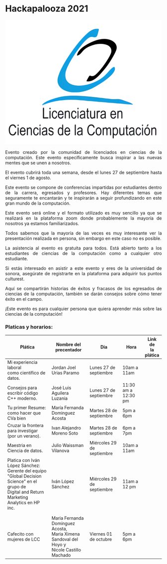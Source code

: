 # Hackapalooza 2021
<p align="center">
  <img src="https://github.com/MJVNOR/Hackapalooza-2021/blob/main/lcc.png?raw=true" alt="Sublime's custom image"/>
</p>
<p>
<div style="text-align: justify"> 
Evento creado por la comunidad de licenciados en ciencias de la computación. Este evento específicamente busca inspirar a las nuevas mentes que se unen a nosotros.
</div>
</p>
<p>
<div style="text-align: justify"> 
El evento cubrirá toda una semana, desde el lunes 27 de septiembre hasta el viernes 1 de agosto.
</div>
</p>
<p>
<div style="text-align: justify"> 
Este evento se compone de conferencias impartidas por estudiantes dentro de la carrera, egresados y profesores. Hay diferentes temas que seguramente te encantarán y te inspirarán a seguir profundizando en este gran mundo de la computación.
</div>
</p>
<p>
<div style="text-align: justify"> 
Este evento será online y el formato utilizado es muy sencillo ya que se realizará en la plataforma zoom donde probablemente la mayoría de nosotros ya estamos familiarizados.
</div>
</p>
<p>
<div style="text-align: justify"> 
Todos sabemos que la mayoría de las veces es muy interesante ver la presentación realizada en persona, sin embargo en este caso no es posible.
</div>
</p>
<p>
<div style="text-align: justify"> 
La asistencia al evento es gratuita para todos. Está abierto tanto a los estudiantes de ciencias de la computación como a cualquier otro estudiante.
</div>
</p>
<p>
<div style="text-align: justify"> 
Si estás interesado en asistir a este evento y eres de la universidad de sonora, asegúrate de registrarte en la plataforma para adquirir tus puntos culturest.
</div>
</p>
<p>
<div style="text-align: justify"> 
Aquí se compartirán historias de éxitos y fracasos de los egresados de ciencias de la computación, también se darán consejos sobre cómo tener éxito en el campo.
</div>
</p>
<p>
<div style="text-align: justify"> 
¡Este evento es para cualquier persona que quiera aprender más sobre las ciencias de la computación!
</div>
</p>

### Platicas y horarios:

| Plática                                                                                                                                              	| Nombre del<br>precentador                                                                       	| Dia                        	| Hora                	| Link de<br>la plática 	|
|------------------------------------------------------------------------------------------------------------------------------------------------------	|-------------------------------------------------------------------------------------------------	|----------------------------	|---------------------	|-----------------------	|
| Mi experiencia laboral<br>como científico de datos.                                                                                                  	| Jordan Joel Urias Paramo                                                                        	| Lunes 27 de septiembre     	| 10am a 11am         	|                       	|
| Consejos para escribir código C++ moderno.                                                                                                           	| José Luis Aguilera   Luzania                                                                    	| Lunes 27 de septiembre     	| 11:30 am a 12:30 pm 	|                       	|
| Tu primer Resume: como hacer que CVa bien                                                                                                            	| María Fernanda Dominguez Acosta                                                                 	| Martes 28 de septiembre    	| 5pm a 6pm           	|                       	|
| Cruzar la frontera para investigar (por un verano).                                                                                                  	| Ivan Alejandro Moreno Soto                                                                      	| Martes 28 de septiembre    	| 6pm a 7pm           	|                       	|
| Maestria en Ciencia de datos.                                                                                                                        	| Julio Waissman Vilanova                                                                         	| Miércoles 29 de septiembre 	| 10am a 11am         	|                       	|
| Platica con Iván López Sánchez:<br>Gerente del equipo "Global Decision Science" en el grupo de <br>Digital and Return Marketing Analytics en HP inc. 	| Iván López Sánchez                                                                              	| Miércoles 29 de septiembre 	| 11am a 12 pm        	|                       	|
|                                                                                                                                                      	|                                                                                                 	|                            	|                     	|                       	|
|                                                                                                                                                      	|                                                                                                 	|                            	|                     	|                       	|
| Cafecito con mujeres de LCC                                                                                                                          	| Maria Fernanda Domínguez Acosta,<br>Maria Ximena Sandoval del Hoyo y<br>Nicole Castillo Machado 	| Viernes 01 de octubre       	| 5pm a 6pm           	|                       	|
